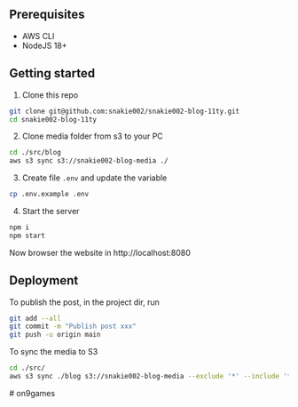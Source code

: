 ## Prerequisites

- AWS CLI
- NodeJS 18+

## Getting started

1. Clone this repo

```sh
git clone git@github.com:snakie002/snakie002-blog-11ty.git
cd snakie002-blog-11ty
```

2. Clone media folder from s3 to your PC

```sh
cd ./src/blog
aws s3 sync s3://snakie002-blog-media ./
```

3. Create file `.env` and update the variable

```sh
cp .env.example .env
```

4. Start the server

```bash
npm i
npm start
```

Now browser the website in http://localhost:8080

## Deployment

To publish the post, in the project dir, run

```sh
git add --all
git commit -m "Publish post xxx"
git push -u origin main
```

To sync the media to S3

```sh
cd ./src/
aws s3 sync ./blog s3://snakie002-blog-media --exclude '*' --include '**/post_assets/*'
```
#   o n 9 g a m e s  
 